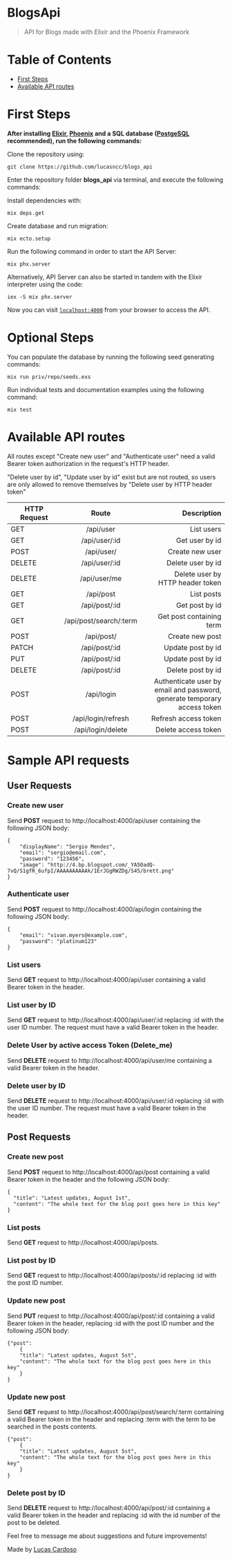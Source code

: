 # BlogsApi

> API for Blogs made with Elixir and the Phoenix Framework

# Table of Contents

* [First Steps](#first-steps)
* [Available API routes](#available-api-routes)


# First Steps

**After installing [Elixir](https://elixir-lang.org/install.html), [Phoenix](https://hexdocs.pm/phoenix/installation.html) and a SQL database ([PostgeSQL](https://www.postgresql.org/download/) recommended), run the following commands:**

Clone the repository using:
```
git clone https://github.com/lucasncc/blogs_api
```

Enter the repository folder **blogs_api** via terminal, and execute the following commands:

Install dependencies with:
```
mix deps.get
```

Create database and run migration:
```
mix ecto.setup
```

Run the following command in order to start the API Server:
```
mix phx.server
```

Alternatively, API Server can also be started in tandem with the Elixir interpreter using the code:
```
iex -S mix phx.server
```

Now you can visit [`localhost:4000`](http://localhost:4000) from your browser to access the API.

# Optional Steps

You can populate the database by running the following seed generating commands:
```
mix run priv/repo/seeds.exs
```

Run individual tests and documentation examples using the following command:
```
mix test
```

# Available API routes

All routes except "Create new user" and "Authenticate user" need a valid Bearer token authorization in the request's HTTP header.

"Delete user by id", "Update user by id" exist but are not routed, so users are only allowed to remove themselves by "Delete user by HTTP header token"

| HTTP Request | Route | Description |
|----------|:-------------:|------:|
| GET | /api/user | List users |
| GET | /api/user/:id | Get user by id |
| POST | /api/user/ | Create new user |
| DELETE | /api/user/:id | Delete user by id |
| DELETE | /api/user/me | Delete user by <br />HTTP header token |
| GET | /api/post | List posts |
| GET | /api/post/:id | Get post by id |
| GET | /api/post/search/:term | Get post containing term |
| POST | /api/post/ | Create new post |
| PATCH | /api/post/:id | Update post by id |
| PUT | /api/post/:id | Update post by id |
| DELETE | /api/post/:id | Delete post by id |
| POST | /api/login | Authenticate user by <br />email and password, <br />generate temporary <br />access token |
| POST | /api/login/refresh | Refresh access token |
| POST | /api/login/delete | Delete access token |

# Sample API requests

## User Requests

### Create new user

Send **POST** request to http://localhost:4000/api/user containing the following JSON body:
```
{
    "displayName": "Sergio Mendez",
    "email": "sergio@email.com",
    "password": "123456",
    "image": "http://4.bp.blogspot.com/_YA50adQ-7vQ/S1gfR_6ufpI/AAAAAAAAAAk/1ErJGgRWZDg/S45/brett.png"
}
```

### Authenticate user

Send **POST** request to http://localhost:4000/api/login containing the following JSON body:
```
{
    "email": "vivan.myers@example.com",
    "password": "platinum123"
}
```

### List users

Send **GET** request to http://localhost:4000/api/user containing a valid Bearer token in the header.

### List user by ID

Send **GET** request to http://localhost:4000/api/user/:id replacing :id with the user ID number. The request must have a valid Bearer token in the header.

### Delete User by active access Token (Delete_me)

Send **DELETE** request to http://localhost:4000/api/user/me containing a valid Bearer token in the header.

### Delete user by ID

Send **DELETE** request to http://localhost:4000/api/user/:id replacing :id with the user ID number. The request must have a valid Bearer token in the header.

## Post Requests

### Create new post

Send **POST** request to http://localhost:4000/api/post containing a valid Bearer token in the header and the following JSON body:
```
{
  "title": "Latest updates, August 1st",
  "content": "The whole text for the blog post goes here in this key"
}
``` 

### List posts

Send **GET** request to http://localhost:4000/api/posts.

### List post by ID

Send **GET** request to http://localhost:4000/api/posts/:id replacing :id with the post ID number.

### Update new post

Send **PUT** request to http://localhost:4000/api/post/:id containing a valid Bearer token in the header, replacing :id with the post ID number and the following JSON body:
```
{"post": 
    {
    "title": "Latest updates, August 5st",
    "content": "The whole text for the blog post goes here in this key"
    }
}
``` 

### Update new post

Send **GET** request to http://localhost:4000/api/post/search/:term containing a valid Bearer token in the header and replacing :term with the term to be searched in the posts contents.
```
{"post": 
    {
    "title": "Latest updates, August 5st",
    "content": "The whole text for the blog post goes here in this key"
    }
}
``` 

### Delete post by ID

Send **DELETE** request to http://localhost:4000/api/post/:id containing a valid Bearer token in the header and replacing :id with the id number of the post to be deleted.


Feel free to message me about suggestions and future improvements!

Made by [Lucas Cardoso](https://github.com/lucasncc)


